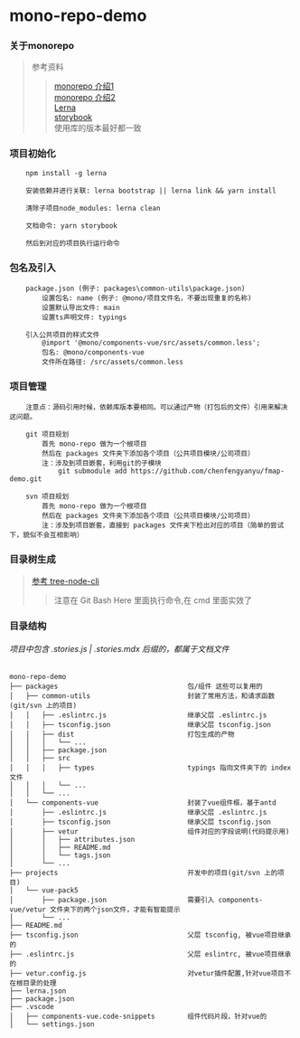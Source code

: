# mono-repo-demo

### 关于monorepo
>参考资料<br>
>>[monorepo 介绍1](https://www.zhihu.com/question/318476028/answer/1895685159)<br>
>>[monorepo 介绍2](https://blog.csdn.net/qiwoo_weekly/article/details/115713366)<br>
>>[Lerna](https://segmentfault.com/a/1190000019350611)<br>
>>[storybook](https://storybook.js.org/)<br>
>>使用库的版本最好都一致<br>


### 项目初始化
```
    npm install -g lerna

    安装依赖并进行关联: lerna bootstrap || lerna link && yarn install

    清除子项目node_modules: lerna clean

    文档命令: yarn storybook

    然后到对应的项目执行运行命令
```

### 包名及引入
```
    package.json (例子: packages\common-utils\package.json)
        设置包名: name (例子: @mono/项目文件名，不要出现重复的名称)
        设置默认导出文件: main
        设置ts声明文件: typings

    引入公共项目的样式文件
        @import '@mono/components-vue/src/assets/common.less';
        包名: @mono/components-vue
        文件所在路径: /src/assets/common.less
```

### 项目管理
```
    注意点：源码引用时候，依赖库版本要相同。可以通过产物（打包后的文件）引用来解决这问题。

    git 项目规划
        首先 mono-repo 做为一个根项目
        然后在 packages 文件夹下添加各个项目（公共项目模块/公司项目）
        注：涉及到项目嵌套，利用git的子模块
            git submodule add https://github.com/chenfengyanyu/fmap-demo.git

    svn 项目规划
        首先 mono-repo 做为一个根项目
        然后在 packages 文件夹下添加各个项目（公共项目模块/公司项目）
        注：涉及到项目嵌套，直接到 packages 文件夹下检出对应的项目（简单的尝试下，貌似不会互相影响）
```


### 目录树生成
>[参考 tree-node-cli](https://www.cnblogs.com/wonz/p/13578242.html)
>>注意在 Git Bash Here 里面执行命令,在 cmd 里面实效了


### 目录结构
###### 项目中包含 .stories.js | .stories.mdx 后缀的，都属于文档文件
```
mono-repo-demo
├── packages                                包/组件 这些可以复用的
│   ├── common-utils                        封装了常用方法，和请求函数(git/svn 上的项目)
│   │   ├── .eslintrc.js                    继承父层 .eslintrc.js
│   │   ├── tsconfig.json                   继承父层 tsconfig.json
│   │   ├── dist                            打包生成的产物
│   │   │   └── ...
│   │   ├── package.json
│   │   ├── src
│   │   │   ├── types                       typings 指向文件夹下的 index 文件
│   │   │   └── ...
│   │   └── ...
│   └── components-vue                      封装了vue组件框，基于antd
│       ├── .eslintrc.js                    继承父层 .eslintrc.js
│       ├── tsconfig.json                   继承父层 tsconfig.json
│       ├── vetur                           组件对应的字段说明(代码提示用)
│       │   ├── attributes.json
│       │   ├── README.md
│       │   └── tags.json
│       └── ...
├── projects                                开发中的项目(git/svn 上的项目)
│   └── vue-pack5
│       ├── package.json                    需要引入 components-vue/vetur 文件夹下的两个json文件，才能有智能提示
│       └── ...
├── README.md
├── tsconfig.json                           父层 tsconfig, 被vue项目继承的
├── .eslintrc.js                            父层 eslintrc, 被vue项目继承的
├── vetur.config.js                         对vetur插件配置,针对vue项目不在根目录的处理
├── lerna.json
├── package.json
├── .vscode
│   ├── components-vue.code-snippets        组件代码片段，针对vue的
│   └── settings.json
```
